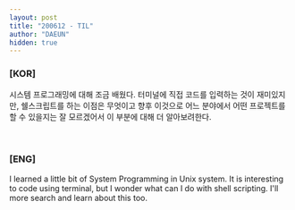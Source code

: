```yaml
---
layout: post
title: "200612 - TIL"
author: "DAEUN"
hidden: true
---
```


### [KOR]
시스템 프로그래밍에 대해 조금 배웠다. 터미널에 직접 코드를 입력하는 것이 재미있지만, 쉘스크립트를 하는 이점은 무엇이고 향후 이것으로 어느 분야에서 어떤 프로젝트를 할 수 있을지는 잘 모르겠어서 이 부분에 대해 더 알아보려한다.
<br><br><br>
### [ENG]
I learned a little bit of System Programming in Unix system. It is interesting to code using terminal, but I wonder what can I do with shell scripting. I'll more search and learn about this too.